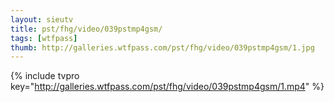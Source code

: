 ```yaml
--- 
layout: sieutv
title: pst/fhg/video/039pstmp4gsm/
tags: [wtfpass]
thumb: http://galleries.wtfpass.com/pst/fhg/video/039pstmp4gsm/1.jpg
---
```

{% include tvpro key="http://galleries.wtfpass.com/pst/fhg/video/039pstmp4gsm/1.mp4" %} 
